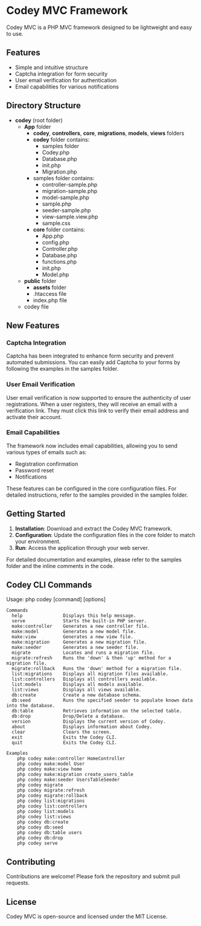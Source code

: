 # Codey MVC Framework

Codey MVC is a PHP MVC framework designed to be lightweight and easy to use.

## Features

- Simple and intuitive structure
- Captcha integration for form security
- User email verification for authentication
- Email capabilities for various notifications

## Directory Structure

- **codey** (root folder)
  - **App** folder
    - **codey**, **controllers**, **core**, **migrations**, **models**, **views** folders
    - **codey** folder contains:
      - samples folder
      - Codey.php
      - Database.php
      - init.php
      - Migration.php
    - samples folder contains:
      - controller-sample.php
      - migration-sample.php
      - model-sample.php
      - sample.php
      - seeder-sample.php
      - view-sample.view.php
      - sample.css
    - **core** folder contains:
      - App.php
      - config.php
      - Controller.php
      - Database.php
      - functions.php
      - init.php
      - Model.php
  - **public** folder
    - **assets** folder
    - .htaccess file
    - index.php file
  - codey file

## New Features

### Captcha Integration

Captcha has been integrated to enhance form security and prevent automated submissions. You can easily add Captcha to your forms by following the examples in the samples folder.

### User Email Verification

User email verification is now supported to ensure the authenticity of user registrations. When a user registers, they will receive an email with a verification link. They must click this link to verify their email address and activate their account.

### Email Capabilities

The framework now includes email capabilities, allowing you to send various types of emails such as:

- Registration confirmation
- Password reset
- Notifications

These features can be configured in the core configuration files. For detailed instructions, refer to the samples provided in the samples folder.

## Getting Started

1. **Installation**: Download and extract the Codey MVC framework.
2. **Configuration**: Update the configuration files in the core folder to match your environment.
3. **Run**: Access the application through your web server.

For detailed documentation and examples, please refer to the samples folder and the inline comments in the code.

## Codey CLI Commands

Usage: php codey [command] [options]

    Commands
      help               Displays this help message.
      serve              Starts the built-in PHP server.
      make:controller    Generates a new controller file.
      make:model         Generates a new model file.
      make:view          Generates a new view file.
      make:migration     Generates a new migration file.
      make:seeder        Generates a new seeder file.
      migrate            Locates and runs a migration file.
      migrate:refresh    Runs the 'down' & then 'up' method for a migration file.
      migrate:rollback   Runs the 'down' method for a migration file.
      list:migrations    Displays all migration files available.
      list:controllers   Displays all controllers available.
      list:models        Displays all models available.
      list:views         Displays all views available.
      db:create          Create a new database schema.
      db:seed            Runs the specified seeder to populate known data into the database.
      db:table           Retrieves information on the selected table.
      db:drop            Drop/Delete a database.
      version            Displays the current version of Codey.
      about              Displays information about Codey.
      clear              Clears the screen.
      exit               Exits the Codey CLI.
      quit               Exits the Codey CLI.

    Examples
        php codey make:controller HomeController
        php codey make:model User
        php codey make:view home
        php codey make:migration create_users_table
        php codey make:seeder UsersTableSeeder
        php codey migrate
        php codey migrate:refresh
        php codey migrate:rollback
        php codey list:migrations
        php codey list:controllers
        php codey list:models
        php codey list:views
        php codey db:create
        php codey db:seed
        php codey db:table users
        php codey db:drop
        php codey serve

## Contributing

Contributions are welcome! Please fork the repository and submit pull requests.

## License

Codey MVC is open-source and licensed under the MIT License.
